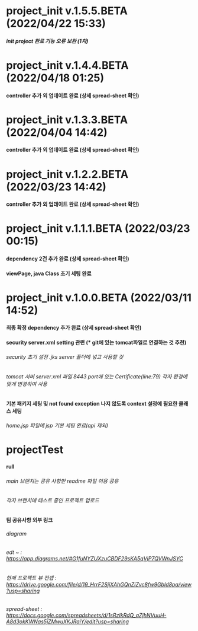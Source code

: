 # project_init v.1.5.5.BETA (2022/04/22 15:33)
##### init project 완료 기능 오류 보완 (1차)

# project_init v.1.4.4.BETA (2022/04/18 01:25)
#### controller 추가 외 업데이트 완료 (상세 spread-sheet 확인)


# project_init v.1.3.3.BETA (2022/04/04 14:42)
#### controller 추가 외 업데이트 완료 (상세 spread-sheet 확인)


# project_init v.1.2.2.BETA (2022/03/23 14:42)
#### controller 추가 외 업데이트 완료 (상세 spread-sheet 확인)


# project_init v.1.1.1.BETA (2022/03/23 00:15)

#### dependency 2건 추가 완료 (상세 spread-sheet 확인)
#### viewPage, java Class 초기 세팅 완료



# project_init v.1.0.0.BETA (2022/03/11 14:52)

#### 최종 확정 dependency 추가 완료 (상세 spread-sheet 확인)

#### security server.xml setting 관련 (* git에 있는 tomcat파일로 연결하는 것 추천)
###### security 초기 설정 .jks server 폴더에 넣고 사용할 것
###### tomcat 서버 server.xml 파일 8443 port에 있는 Certificate(line:79) 각자 환경에 맞게 변경하여 사용
#### 기본 패키지 세팅 및 not found exception 나지 않도록 context 설정에 필요한 클래스 세팅
###### home.jsp 파일에 jsp 기본 세팅 완료(api 제외)



# projectTest
#### rull
###### main 브랜치는 공유 사항만 readme 파일 이용 공유
###### 각자 브랜치에 테스트 중인 프로젝트 업로드

#### 팀 공유사항 외부 링크
###### diagram
###### edt ~ : https://app.diagrams.net/#G1fuNYZUXzuCBDF29sKA5qVjP7QVWnJSYC
###### 현재 프로젝트 뷰 컨셉 : https://drive.google.com/file/d/19_HrrF2SjiXAhGQnZiZvc8fw9GbId8pa/view?usp=sharing
###### spread-sheet : https://docs.google.com/spreadsheets/d/1sRzIkRdQ_aZjhNVuuH-A8d3okKWNas5jZMwuXKJRaiY/edit?usp=sharing
